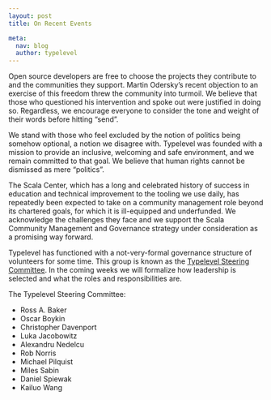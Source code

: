```yaml
---
layout: post
title: On Recent Events

meta:
  nav: blog
  author: typelevel
---
```


Open source developers are free to choose the projects they contribute to and the communities they support. Martin Odersky’s recent objection to an exercise of this freedom threw the community into turmoil. We believe that those who questioned his intervention and spoke out were justified in doing so. Regardless, we encourage everyone to consider the tone and weight of their words before hitting “send”.

We stand with those who feel excluded by the notion of politics being somehow optional, a notion we disagree with. Typelevel was founded with a mission to provide an inclusive, welcoming and safe environment, and we remain committed to that goal. We believe that human rights cannot be dismissed as mere “politics”.

The Scala Center, which has a long and celebrated history of success in education and technical improvement to the tooling we use daily, has repeatedly been expected to take on a community management role beyond its chartered goals, for which it is ill-equipped and underfunded. We acknowledge the challenges they face and we support the Scala Community Management and Governance strategy under consideration as a promising way forward.

Typelevel has functioned with a not-very-formal governance structure of volunteers for some time. This group is known as the [Typelevel Steering Committee](/steering.html). In the coming weeks we will formalize how leadership is selected and what the roles and responsibilities are.

The Typelevel Steering Committee:
* Ross A. Baker
* Oscar Boykin
* Christopher Davenport
* Luka Jacobowitz
* Alexandru Nedelcu
* Rob Norris
* Michael Pilquist
* Miles Sabin
* Daniel Spiewak
* Kailuo Wang
